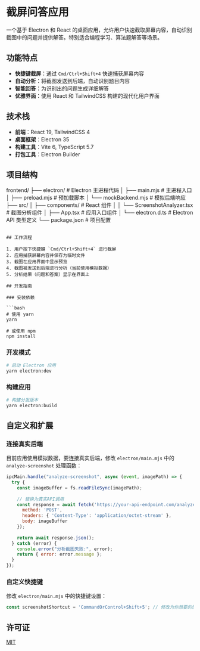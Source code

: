 # 截屏问答应用

一个基于 Electron 和 React 的桌面应用，允许用户快速截取屏幕内容，自动识别截图中的问题并提供解答。特别适合编程学习、算法题解答等场景。

## 功能特点

- **快捷键截屏**：通过 `Cmd/Ctrl+Shift+4` 快速捕获屏幕内容
- **自动分析**：将截图发送到后端，自动识别题目内容
- **智能回答**：为识别出的问题生成详细解答
- **优雅界面**：使用 React 和 TailwindCSS 构建的现代化用户界面

## 技术栈

- **前端**：React 19, TailwindCSS 4
- **桌面框架**：Electron 35
- **构建工具**：Vite 6, TypeScript 5.7
- **打包工具**：Electron Builder

## 项目结构
frontend/
├── electron/ # Electron 主进程代码
│ ├── main.mjs # 主进程入口
│ ├── preload.mjs # 预加载脚本
│ └── mockBackend.mjs # 模拟后端响应
├── src/
│ ├── components/ # React 组件
│ │ └── ScreenshotAnalyzer.tsx # 截图分析组件
│ ├── App.tsx # 应用入口组件
│ └── electron.d.ts # Electron API 类型定义
└── package.json # 项目配置
```

## 工作流程

1. 用户按下快捷键 `Cmd/Ctrl+Shift+4` 进行截屏
2. 应用捕获屏幕内容并保存为临时文件
3. 截图在应用界面中显示预览
4. 截图被发送到后端进行分析（当前使用模拟数据）
5. 分析结果（问题和答案）显示在界面上

## 开发指南

### 安装依赖

```bash
# 使用 yarn
yarn

# 或使用 npm
npm install
```

### 开发模式

```bash
# 启动 Electron 应用
yarn electron:dev
```

### 构建应用

```bash
# 构建分发版本
yarn electron:build
```

## 自定义和扩展

### 连接真实后端

目前应用使用模拟数据，要连接真实后端，修改 `electron/main.mjs` 中的 `analyze-screenshot` 处理函数：

```javascript
ipcMain.handle("analyze-screenshot", async (event, imagePath) => {
  try {
    const imageBuffer = fs.readFileSync(imagePath);
    
    // 替换为真实API调用
    const response = await fetch('https://your-api-endpoint.com/analyze', {
      method: 'POST',
      headers: { 'Content-Type': 'application/octet-stream' },
      body: imageBuffer
    });
    
    return await response.json();
  } catch (error) {
    console.error("分析截图失败:", error);
    return { error: error.message };
  }
});
```

### 自定义快捷键

修改 `electron/main.mjs` 中的快捷键设置：

```javascript
const screenshotShortcut = 'CommandOrControl+Shift+5'; // 修改为你想要的快捷键
```

## 许可证

[MIT](LICENSE)